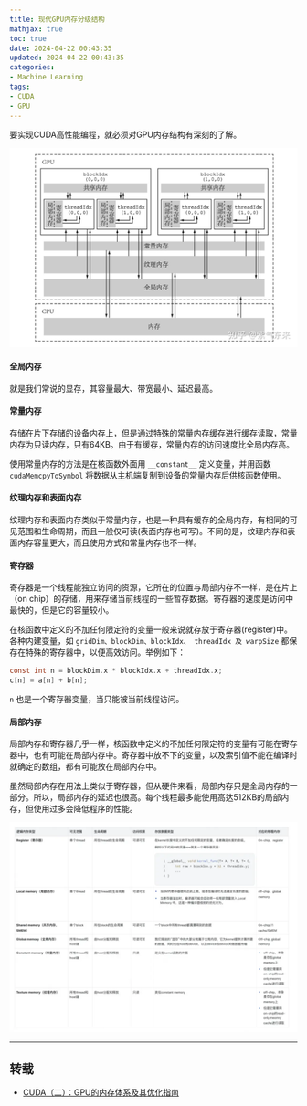 ```yaml
---
title: 现代GPU内存分级结构
mathjax: true
toc: true
date: 2024-04-22 00:43:35
updated: 2024-04-22 00:43:35
categories:
- Machine Learning
tags:
- CUDA
- GPU
---
```

要实现CUDA高性能编程，就必须对GPU内存结构有深刻的了解。

<!--more-->

![GPU](https://raw.githubusercontent.com/TransformersWsz/picx-images-hosting/master/image.5tqtj239zp.png)

#### 全局内存
就是我们常说的显存，其容量最大、带宽最小、延迟最高。

#### 常量内存
存储在片下存储的设备内存上，但是通过特殊的常量内存缓存进行缓存读取，常量内存为只读内存，只有64KB。由于有缓存，常量内存的访问速度比全局内存高。

使用常量内存的方法是在核函数外面用 `__constant__` 定义变量，并用函数 `cudaMemcpyToSymbol` 将数据从主机端复制到设备的常量内存后供核函数使用。

#### 纹理内存和表面内存
纹理内存和表面内存类似于常量内存，也是一种具有缓存的全局内存，有相同的可见范围和生命周期，而且一般仅可读(表面内存也可写)。不同的是，纹理内存和表面内存容量更大，而且使用方式和常量内存也不一样。

#### 寄存器
寄存器是一个线程能独立访问的资源，它所在的位置与局部内存不一样，是在片上（on chip）的存储，用来存储当前线程的一些暂存数据。寄存器的速度是访问中最快的，但是它的容量较小。

在核函数中定义的不加任何限定符的变量一般来说就存放于寄存器(register)中。各种内建变量，如 `gridDim、blockDim、blockIdx、 threadIdx 及 warpSize` 都保存在特殊的寄存器中，以便高效访问。举例如下：

```c
const int n = blockDim.x * blockIdx.x + threadIdx.x;
c[n] = a[n] + b[n];
```

`n` 也是一个寄存器变量，当只能被当前线程访问。

#### 局部内存
局部内存和寄存器几乎一样，核函数中定义的不加任何限定符的变量有可能在寄存器中，也有可能在局部内存中。寄存器中放不下的变量，以及索引值不能在编译时就确定的数组，都有可能放在局部内存中。

虽然局部内存在用法上类似于寄存器，但从硬件来看，局部内存只是全局内存的一部分。所以，局部内存的延迟也很高。每个线程最多能使用高达512KB的局部内存，但使用过多会降低程序的性能。

![detail](https://raw.githubusercontent.com/TransformersWsz/picx-images-hosting/master/image.b8p2wws76.webp)

___

## 转载
- [CUDA（二）：GPU的内存体系及其优化指南](https://zhuanlan.zhihu.com/p/654027980)